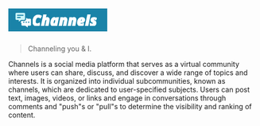 # ![icon & name](https://raw.githubusercontent.com/kk9uk/channels/main/public/images/icon%20%26%20name.png)
> Channeling you & I.

Channels is a social media platform that serves as a virtual community where users can share, discuss, and discover a wide range of topics and interests.
It is organized into individual subcommunities, known as channels, which are dedicated to user-specified subjects.
Users can post text, images, videos, or links and engage in conversations through comments and "push"s or "pull"s to determine the visibility and ranking of content.
